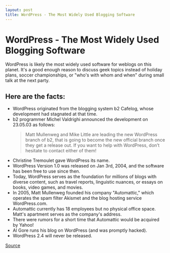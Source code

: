 ```yaml
---
layout: post
title: WordPress - The Most Widely Used Blogging Software
---
```


# WordPress - The Most Widely Used Blogging Software

WordPress is likely the most widely used software for weblogs on this planet. It's a good enough reason to discuss geek topics instead of holiday plans, soccer championships, or "who's with whom and when" during small talk at the next party.

## Here are the facts:

*   WordPress originated from the blogging system b2 Cafelog, whose development had stagnated at that time.
*   b2 programmer Michel Valdrighi announced the development on 23.05.03 as follows:
    > Matt Mullenweg and Mike Little are leading the new WordPress branch of b2, that is going to become the new official branch once they get a release out. If you want to help with WordPress, don’t hesitate to contact either of them!
*   Christine Tremoulet gave WordPress its name.
*   WordPress Version 1.0 was released on Jan 3rd, 2004, and the software has been free to use since then.
*   Today, WordPress serves as the foundation for millions of blogs with diverse content, such as travel reports, linguistic nuances, or essays on books, video games, and movies.
*   In 2005, Matt Mullenweg founded his company "Automattic," which operates the spam filter Akismet and the blog hosting service WordPress.com.
*   Automattic currently has 18 employees but no physical office space. Matt's apartment serves as the company's address.
*   There were rumors for a short time that Automattic would be acquired by Yahoo!
*   Al Gore runs his blog on WordPress (and was promptly hacked).
*   WordPress 2.4 will never be released.

[Source](https://wetzlmayr.at/texte/wordpress-trivia "WordPress Trivia")
